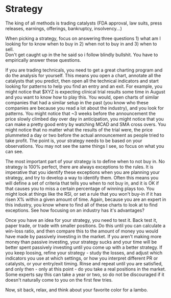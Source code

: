 # Strategy

The king of all methods is trading catalysts (FDA approval, law suits, press releases, earnings, offerings, bankruptcy, insolvency...)  
  
When picking a strategy, focus on answering three questions 1) what am I looking for to know when to buy in 2) when not to buy in and 3) when to sell.  
Don't get caught up in the he said so i follow blindly bullshit. You have to empirically answer these questions.  
  
If you are trading technicals, you need to get a great charting program and do the analysis for yourself. This means you open a chart, annotate all the catalysts that you predict, then open all the technical indicators and start looking for patterns to help you find an entry and an exit. For example, you might notice that $XYZ is expecting clinical trial results some time in August and you want to know how to play this. You would, open charts of similar companies that had a similar setup in the past (you know who these companies are because you read a lot about the industry), and you look for patterns. You might notice that ~3 weeks before the announcement the price slowly climbed day over day in anticipation, you might notice that you can make a pretty good entry by watching MCAD and SMA cross overs. You might notice that no matter what the results of the trial were, the price plummeted a day or two before the actual announcement as people tried to take profit. The point is, your strategy needs to be based on your observations. You may not see the same things I see, so focus on what you can see.  
  
The most important part of your strategy is to define when to not buy in. No strategy is 100% perfect, there are always exceptions to the rules. It is imperative that you identify these exceptions when you are planning your strategy, and try to develop a way to identify them. Often this means you will define a set of criteria that tells you when to not buy in, and it is OK if that causes you to miss a certain percentage of winning plays too. You might look at things like the RSI, or set a rule that you won't buy-in if it has risen X% within a given amount of time. Again, because you are an expert in this industry, you know where to find all of these charts to look at to find exceptions. See how focusing on an industry has it's advantages?  
  
Once you have an idea for your strategy, you need to test it. Back test it, paper trade, or trade with smaller positions. Do this until you can calculate a win-loss ratio, and then compare this to the amount of money you would have made by passively investing in the market. If you aren't making more money than passive investing, your strategy sucks and your time will be better spent passively investing until you come up with a better strategy. If you keep loosing, refine your strategy - study the losses, and adjust which indicators you use at which settings, or how you interpret different PR or catalysts, or your entry/exit timing. Rinse and repeat until you are satisfied, and only then - only at this point - do you take a real positions in the market. Some experts say this can take a year or two, so do not be discouraged if it doesn't naturally come to you on the first few tries.  
  
Now, sit back, relax, and think about your favorite color for a lambo.